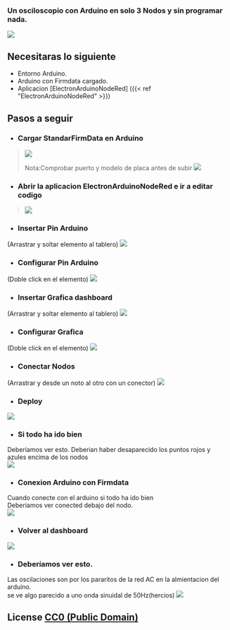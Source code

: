 
### Un osciloscopio con Arduino en solo 3 Nodos y sin programar nada.
<!--more-->
![](EjemploOsciloscopio.jpg)


## Necesitaras lo siguiente
- Entorno Arduino.
- Arduino con Firmdata cargado.
- Aplicacion  [ElectronArduinoNodeRed] ({{< ref "ElectronArduinoNodeRed" >}})

## Pasos a seguir  

- ### Cargar StandarFirmData en Arduino
>![](ArduinoFirmData1.jpg)  
>
>Nota:Comprobar puerto y modelo de placa antes de subir
![](ArduinoFirmData2.jpg) 


- ### Abrir la aplicacion ElectronArduinoNodeRed e ir a editar codigo
>![](MenuEditarCodigo.jpg) 


- ### Insertar Pin Arduino  
 (Arrastrar y soltar elemento al tablero)
![](InsertarPinArduino.jpg) 


- ### Configurar Pin Arduino  
(Doble click en el elemento)
![](ConfiguracionPinArduino.jpg) 


- ### Insertar Grafica dashboard  
 (Arrastrar y soltar elemento al tablero)
![](InsertarGraficaDashboard.jpg) 


- ### Configurar Grafica  
(Doble click en el elemento)
![](ConfiguracionGraficaChar.jpg) 


- ### Conectar Nodos  
 (Arrastrar y desde un noto al otro con un conector)
 ![](Conectar_Nodos.jpg) 
 
 
 - ### Deploy  
 ![](Deploy.jpg) 
 
 
  - ### Si todo ha ido bien  
  Deberiamos ver esto. 
  Deberian haber desaparecido los puntos rojos y azules encima de los nodos  
   ![](DeployOK.jpg)
   
   
   - ### Conexion Arduino con Firmdata  
   Cuando conecte con el arduino si todo ha ido bien  
  Deberiamos ver conected debajo del nodo.  
![](TodoOK.jpg) 


 - ### Volver al dashboard
 ![](Volver_a_Dashboard.jpg) 
 
 
 - ### Deberíamos ver esto.
 Las oscilaciones son por los pararitos de la red AC en la almientacion del arduino.   
 se ve algo parecido a uno onda sinuidal de 50Hz(hercios)
 ![](FluctuacionesAC.jpg) 
 
## License [CC0 (Public Domain)](https://creativecommons.org/publicdomain/zero/1.0/)
<!--
## Ver Tambien
 - **Electron Node-RED Project which this project was forked from** - https://github.com/natcl/electron-node-red
 - **Stand-alone Starter Project** - https://github.com/dceejay/node-red-project-starter
 - **mpm serial port** - https://www.npmjs.com/package/serialport
- **node serial port** - https://serialport.io/
-->
